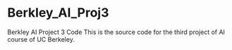 # Berkley_AI_Proj3
Berkley AI Project 3 Code
This is the source code for the third project of AI course of UC Berkeley.
